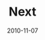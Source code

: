 ---
layout: message
category: message
series: "Game Change"
title: "Next"
date: 2010-11-07
message_id: 645
---